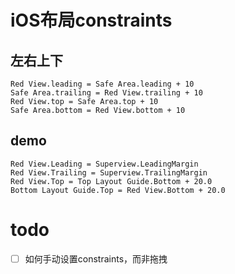 # iOS布局constraints

## 左右上下

```objc
Red View.leading = Safe Area.leading + 10
Safe Area.trailing = Red View.trailing + 10
Red View.top = Safe Area.top + 10
Safe Area.bottom = Red View.bottom + 10
```

## demo

```objc
Red View.Leading = Superview.LeadingMargin
Red View.Trailing = Superview.TrailingMargin
Red View.Top = Top Layout Guide.Bottom + 20.0
Bottom Layout Guide.Top = Red View.Bottom + 20.0
```





# todo

- [ ] 如何手动设置constraints，而非拖拽